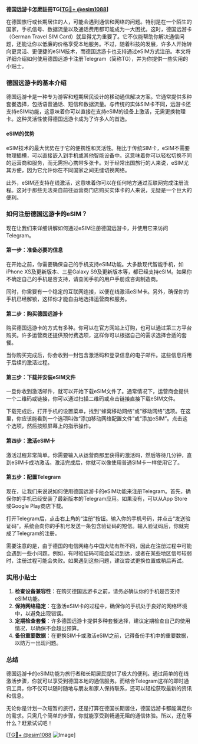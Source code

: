**德国远游卡怎麽註冊TG[[TG💪+ @esim1088](https://t.me/s/esim1088)]**

在德国旅行或长期居住的人，可能会遇到通信和网络的问题。特别是在一个陌生的国家，手机信号、数据流量以及通话费用都可能成为一大困扰。这时，德国远游卡（German Travel SIM Card）就显得尤为重要了。它不仅能帮助你解决通信问题，还能让你以低廉的价格享受本地服务。不过，随着科技的发展，许多人开始转向更灵活、更便捷的eSIM技术，而德国远游卡也支持通过eSIM方式注册。本文将详细介绍如何使用德国远游卡注册Telegram（简称TG），并为你提供一些实用的小贴士。

### 德国远游卡的基本介绍

德国远游卡是一种专为游客和短期居民设计的移动通信解决方案。它通常提供多种套餐选择，包括语音通话、短信和数据流量。与传统的实体SIM卡不同，远游卡还支持eSIM功能，这意味着你可以直接在支持eSIM的设备上激活，无需更换物理卡。这种灵活性使得德国远游卡成为了许多人的首选。

#### eSIM的优势

eSIM技术的最大优势在于它的便携性和灵活性。相比于传统SIM卡，eSIM不需要物理插槽，可以直接嵌入到手机或其他智能设备中。这意味着你可以轻松切换不同的运营商和服务，而无需担心携带多张卡。对于经常出国旅行的人来说，eSIM尤其方便，因为它允许你在不同国家之间无缝切换网络。

此外，eSIM还支持在线激活，这意味着你可以在任何地方通过互联网完成注册流程。这对于那些无法亲自前往运营商门店购买实体卡的人来说，无疑是一个巨大的便利。

### 如何注册德国远游卡的eSIM？

现在让我们来详细讲解如何通过eSIM注册德国远游卡，并使用它来访问Telegram。

#### 第一步：准备必要的信息

在开始之前，你需要确保自己的手机支持eSIM功能。大多数现代智能手机，如iPhone XS及更新版本、三星Galaxy S9及更新版本等，都已经支持eSIM。如果你不确定自己的手机是否支持，请查阅手机的用户手册或咨询制造商。

同时，你需要有一个稳定的互联网连接，以便在线激活eSIM卡。另外，确保你的手机已经解锁，这样你才能自由地选择运营商和服务。

#### 第二步：购买德国远游卡

购买德国远游卡的方式有多种。你可以在官方网站上订购，也可以通过第三方平台购买。许多运营商还提供预付费选项，这样你可以根据自己的需求选择合适的套餐。

当你购买完成后，你会收到一封包含激活码和登录信息的电子邮件。这些信息将用于后续的激活过程。

#### 第三步：下载并安装eSIM文件

一旦你收到激活邮件，就可以开始下载eSIM文件了。通常情况下，运营商会提供一个二维码或链接，你可以通过扫描二维码或点击链接直接下载eSIM文件。

下载完成后，打开手机的设置菜单，找到“蜂窝移动网络”或“移动网络”选项。在这里，你应该能看到一个选项叫做“添加移动网络配置文件”或“添加eSIM”。点击这个选项，然后按照屏幕上的指示操作。

#### 第四步：激活eSIM卡

激活过程非常简单。你需要输入从运营商那里获得的激活码，然后等待几分钟，直到eSIM卡成功激活。激活完成后，你就可以像使用普通SIM卡一样使用它了。

#### 第五步：配置Telegram

现在，让我们来说说如何使用德国远游卡的eSIM功能来注册Telegram。首先，确保你的手机已经安装了最新版本的Telegram应用。如果没有，可以从App Store或Google Play商店下载。

打开Telegram后，点击右上角的“注册”按钮。输入你的手机号码，并点击“发送验证码”。系统会向你的手机号发送一条包含验证码的短信。输入验证码后，你就完成了Telegram的注册。

需要注意的是，由于德国的电信网络与中国大陆有所不同，因此在注册过程中可能会遇到一些小问题。例如，有时验证码可能会延迟到达，或者在某些地区信号较弱时，注册过程可能会失败。如果遇到这些问题，建议尝试更换位置或稍后再试。

### 实用小贴士

1. **检查设备兼容性**：在购买德国远游卡之前，请务必确认你的手机是否支持eSIM功能。
2. **保持网络稳定**：在激活eSIM卡的过程中，确保你的手机处于良好的网络环境中，以避免出现错误。
3. **定期检查套餐**：许多德国远游卡提供多种套餐选择，建议定期检查自己的使用情况，以确保不会超出预算。
4. **备份重要数据**：在更换SIM卡或激活eSIM之前，记得备份手机中的重要数据，以防万一出现问题。

### 总结

德国远游卡的eSIM功能为旅行者和长期居民提供了极大的便利。通过简单的在线激活步骤，你就可以享受到德国本地的通信服务。而结合Telegram这样的即时通讯工具，你不仅可以随时随地与朋友和家人保持联系，还可以轻松获取最新的资讯和信息。

无论你是计划一次短暂的旅行，还是打算在德国长期居住，德国远游卡都能满足你的需求。只需几个简单的步骤，你就能享受到畅通无阻的通信体验。所以，还在等什么？赶紧试试吧！

[[TG💪+ @esim1088](https://t.me/s/esim1088) ![Image](https://i.postimg.cc/4NQfJmqS/Snipaste-2025-05-13-00-14-12.png)]